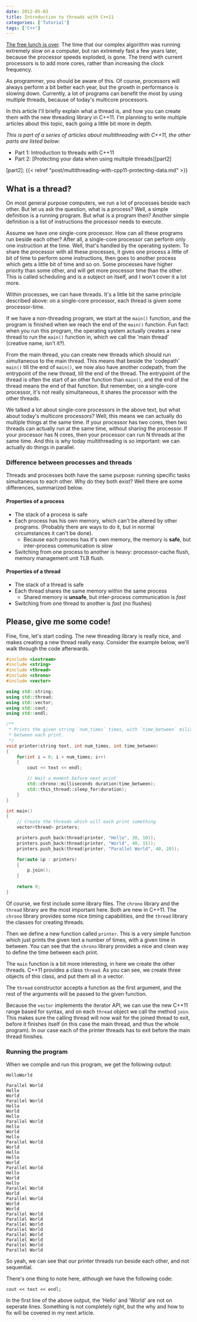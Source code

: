 ```yaml
---
date: 2012-05-03
title: Introduction to threads with C++11
categories: ['Tutorial']
tags: ['C++']
---
```



[The free lunch is over][freelunch]. The time that our complex algorithm was 
running extremely slow on a computer, but ran extremely fast a few years later,
because the processor speeds exploded, is gone. The trend with current processors
is to add more cores, rather than increasing the clock frequency. 

As programmer, you should be aware of this. Of course, processors will always 
perform a bit better each year, but the growth in performance is slowing down. 
Currently, a lot of programs can benefit the most by using multiple threads, 
because of today's multicore processors. 

In this article I'll briefly explain what a thread is, and how you can create
them with the new threading library in C++11. I'm planning to write multiple 
articles about this topic, each going a little bit more in depth. 

[freelunch]: http://www.gotw.ca/publications/concurrency-ddj.htm

<!--more-->

*This is part of a series of articles about multithreading with C++11, the 
other parts are listed below:*

* Part 1: Introduction to threads with C++11
* Part 2: [Protecting your data when using multiple threads][part2]

[part2]: {{< relref "post/multithreading-with-cpp11-protecting-data.md" >}}

What is a thread?
-----------------

On most general purpose computers, we run a lot of processes beside each other. 
But let us ask the question, what is a process? Well, a simple definition is a 
running program. But what is a program then? Another simple definition is a list
of instructions the processor needs to execute. 

Assume we have one single-core processor. How can all these programs run beside
each other? After all, a single-core processor can perform only one instruction 
at the time. Well, that's handled by the operating system. To share the processor
with all these processes, it gives one process a little of bit of time to perform
some instructions, then goes to another process which gets a little bit of time
and so on. Some processes have higher priority than some other, and will get
more processor time than the other. This is called scheduling and is a subject
on itself, and I won't cover it a lot more. 

Within processes, we can have threads. It's a little bit the same principle
described above: on a single-core processor, each thread is given some processor-time.

If we have a non-threading program, we start at the `main()` function, and the 
program is finished when we reach the end of the `main()` function. Fun fact:
when you run this program, the operating system actually creates a new thread
to run the `main()` function in, which we call the 'main thread' (creative name, 
isn't it?).

From the main thread, you can create new threads which should run simultaneous to the main
thread. This means that beside the 'codepath' `main()` till the end of `main()`, 
we now also have another codepath, from the entrypoint of the new thread, till
the end of the thread. The entrypoint of the thread is often the start of an other
function than `main()`, and the end of the thread means the end of that function.
But remember, on a single-core processor, it's not really simultaneous, it shares
the processor with the other threads.

We talked a lot about single-core processors in the above text, but what about
today's multicore processors? Well, this means we can actually do multiple things
at the same time. If your processor has two cores, then two threads can actually
run at the same time, without sharing the processor. If your processor has N
cores, then your processor can run N threads at the same time. And this is why
today multithreading is so important: we can actually do things in parallel.

### Difference between processes and threads

Threads and processes both have the same purpose: running specific tasks
simultaneous to each other. Why do they both exist? Well there are some differences,
summarized below.

#### Properties of a process

* The stack of a process is safe
* Each process has his own memory, which can't be altered by other programs.
  (Probably there are ways to do it, but in normal circumstances it can't be done).
    * Because each process has it's own memory, the memory is **safe**, but inter-process communication
      is _slow_
* Switching from one process to another is heavy: processor-cache flush, memory
  management unit TLB flush.

#### Properties of a thread

* The stack of a thread is safe
* Each thread shares the same memory within the same process
    * Shared memory is **unsafe**, but inter-process communication is _fast_
* Switching from one thread to another is _fast_ (no flushes)

Please, give me some code!
--------------------------

Fine, fine, let's start coding. The new threading library is really nice, and
makes creating a new thread really easy. Consider the example below, we'll walk
through the code afterwards.

```cpp
#include <iostream>
#include <string>
#include <thread>
#include <chrono>
#include <vector>

using std::string;
using std::thread;
using std::vector;
using std::cout;
using std::endl;

/**
 * Prints the given string `num_times` times, with `time_between` miliseconds
 * between each print.
 */ 
void printer(string text, int num_times, int time_between)
{
	for(int i = 0; i < num_times; i++) 
	{
		cout << text << endl;

		// Wait a moment before next print
		std::chrono::milliseconds duration(time_between);
		std::this_thread::sleep_for(duration);
	}
}

int main()
{
	// Create the threads which will each print something
	vector<thread> printers;

	printers.push_back(thread(printer, "Hello", 30, 10));
	printers.push_back(thread(printer, "World", 40, 15));
	printers.push_back(thread(printer, "Parallel World", 40, 20));

	for(auto &p : printers)
	{
		p.join();
	}
	
	return 0;
}
```

Of course, we first include some library files. The `chrono` library and the 
`thread` library are the most important here. Both are new in C++11. The `chrono`
library provides some nice timing capabilities, and the `thread` library the classes
for creating threads.

Then we define a new function called `printer`. This is a very simple function
which just prints the given text a number of times, with a given time in between.
You can see that the `chrono` library provides a nice and clean way to define the
time between each print.

The `main` function is a bit more interesting, in here we create the other threads.
C++11 provides a class `thread`. As you can see, we create three objects of this
class, and put them all in a vector. 

The `thread` constructor accepts a function as the first argument, and the rest
of the arguments will be passed to the given function. 

Because the `vector` implements the iterator API, we can use the new C++11 range
based for syntax, and on each `thread` object we call the method `join`. This
makes sure the calling thread will now wait for the joined thread to exit, before
it finishes itself (in this case the main thread, and thus the whole program). 
In our case each of the printer threads has to exit before the main thread 
finishes.

### Running the program

When we compile and run this program, we get the following output:

```
HelloWorld

Parallel World
Hello
World
Parallel World
Hello
World
Hello
Parallel World
Hello
World
Hello
Parallel World
World
Hello
Hello
World
Parallel World
Hello
World
Hello
Parallel World
World
Parallel World
World
World
Parallel World
Parallel World
Parallel World
Parallel World
Parallel World
Parallel World
Parallel World
Parallel World
```

So yeah, we can see that our printer threads run beside each other, and 
not sequential. 

There's one thing to note here, although we have the following code:

`cout << text << endl;`

In the first line of the above output, the 'Hello' and
'World' are not on seperate lines. Something is not completely right, but the why
and how to fix will be covered in my next article.
